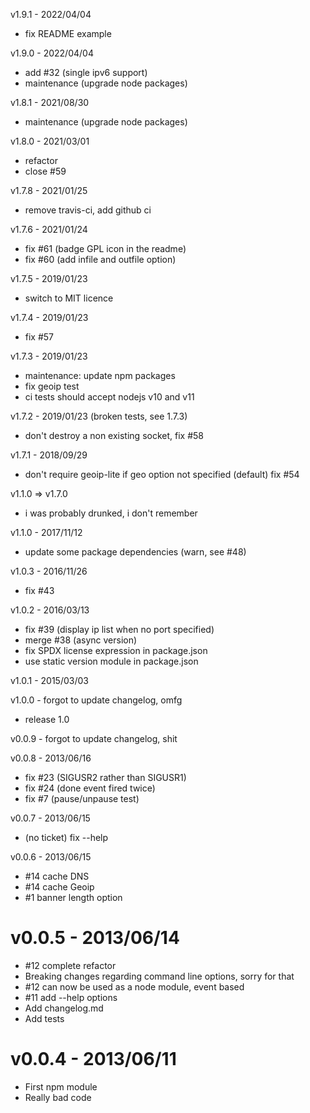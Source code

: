 v1.9.1 - 2022/04/04
* fix README example
  
v1.9.0 - 2022/04/04
* add #32 (single ipv6 support)
* maintenance (upgrade node packages)

v1.8.1 - 2021/08/30
* maintenance (upgrade node packages)
  
v1.8.0 - 2021/03/01
* refactor
* close #59
 
v1.7.8 - 2021/01/25
* remove travis-ci, add github ci

v1.7.6 - 2021/01/24
* fix #61 (badge GPL icon in the readme)
* fix #60 (add infile and outfile option)

v1.7.5 - 2019/01/23
* switch to MIT licence

v1.7.4 - 2019/01/23
* fix #57

v1.7.3 - 2019/01/23
* maintenance: update npm packages
* fix geoip test
* ci tests should accept nodejs v10 and v11

v1.7.2 - 2019/01/23 (broken tests, see 1.7.3)
* don't destroy a non existing socket, fix #58

v1.7.1 - 2018/09/29
* don't require geoip-lite if geo option not specified (default) fix #54

v1.1.0 => v1.7.0
* i was probably drunked, i don't remember

v1.1.0 - 2017/11/12
* update some package dependencies (warn, see #48)

v1.0.3 - 2016/11/26
* fix #43

v1.0.2 - 2016/03/13
* fix #39 (display ip list when no port specified)
* merge #38 (async version)
* fix SPDX license expression in package.json
* use static version module in package.json

v1.0.1 - 2015/03/03

v1.0.0 - forgot to update changelog, omfg
* release 1.0

v0.0.9 - forgot to update changelog, shit

v0.0.8 - 2013/06/16
* fix #23 (SIGUSR2 rather than SIGUSR1)
* fix #24 (done event fired twice)
* fix #7 (pause/unpause test)

v0.0.7 - 2013/06/15
* (no ticket) fix --help

v0.0.6 - 2013/06/15
* #14 cache DNS
* #14 cache Geoip
* #1 banner length option

v0.0.5 - 2013/06/14
===================
* #12 complete refactor
* Breaking changes regarding command line options, sorry for that
* #12 can now be used as a node module, event based
* #11 add --help options
* Add changelog.md
* Add tests

v0.0.4 - 2013/06/11
===================
* First npm module
* Really bad code
